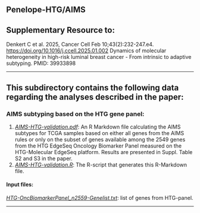 ## Penelope-HTG/AIMS

## Supplementary Resource to:  

Denkert C et al. 2025, Cancer Cell Feb 10;43(2):232-247.e4.
https://doi.org/10.1016/j.ccell.2025.01.002
Dynamics of molecular heterogeneity in high-risk luminal breast cancer - From intrinsic to adaptive subtyping.
PMID: 39933898
************************************************************

## This subdirectory contains the following data regarding the analyses described in the paper:


### AIMS subtyping based on the HTG gene panel:

1. [*AIMS-HTG-validation.pdf*](https://github.com/tkarn/Penelope-HTG/blob/main/AIMS/AIMS-HTG-validation.pdf):  An R Markdown file calculating the AIMS subtypes for TCGA samples based on either all genes from the AIMS rules or only on the subset of genes available among the 2549 genes from the HTG EdgeSeq Oncology Biomarker Panel measured on the HTG-Molecular EdgeSeq platform. Results are presented in Suppl. Table S2 and S3 in the paper.
2. [*AIMS-HTG-validation.R*](https://github.com/tkarn/Penelope-HTG/blob/main/AIMS/AIMS-HTG-validation.R):  The R-script that generates this R-Markdown file.

#### Input files:
[*HTG-OncBiomarkerPanel_n2559-Genelist.txt*](https://github.com/tkarn/Penelope-HTG/blob/main/AIMS/HTG-OncBiomarkerPanel_n2559-Genelist.txt): list of genes from HTG-panel.


************************************************************

